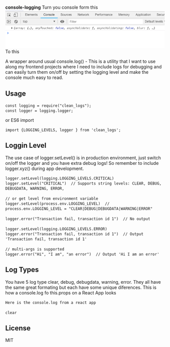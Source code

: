 **console-logging**
Turn you console form this
![](./images/before.png)
To this

A wrapper around usual console.log() - This is a utility that I want to use along my frontend projects where I need to include logs for debugging and can easily turn them on/off by setting the logging level and make the console much easy to read.

## Usage

```
const logging = require("clean_logs");
const logger = logging.logger;
```

or ES6 import

```
import {LOGGING_LEVELS, logger } from 'clean_logs';
```

## Loggin Level

The use case of logger.setLevel() is in production environment, just switch on/off the logger and you have extra debug logs!
So remember to include logger.xyz() during app development.

```
logger.setLevel(logging.LOGGING_LEVELS.CRITICAL)
logger.setLevel("CRITICAL")  // Supports string levels: CLEAR, DEBUG, DEBUGDATA, WARNING, ERROR,

// or get level from environment variable
logger.setLevel(process.env.LOGGING_LEVEL)  // process.env.LOGGING_LEVEL = "CLEAR|DEBUG|DEBUGDATA|WARNING|ERROR"

logger.error("Transaction fail, transaction id 1")  // No output

logger.setLevel(logging.LOGGING_LEVELS.ERROR)
logger.error("Transaction fail, transaction id 1")  // Output 'Transaction fail, transaction id 1'

// multi-args is supported
logger.error("Hi", "I am", "an error")  // Output 'Hi I am an error'
```

## Log Types

You have 5 log type clear, debug, debugdata, warning, error.
They all have the same great formating but each have some unique diferences.
This is how a console.log fo this.props on a React App looks

```
Here is the console.log from a react app

clear
```

## License

MIT
